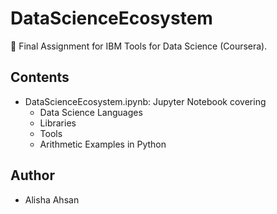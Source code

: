 # DataScienceEcosystem

📓 Final Assignment for IBM Tools for Data Science (Coursera).  

## Contents
- DataScienceEcosystem.ipynb: Jupyter Notebook covering  
  - Data Science Languages  
  - Libraries  
  - Tools  
  - Arithmetic Examples in Python  

## Author
- Alisha Ahsan

